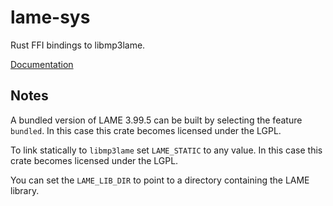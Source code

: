 # lame-sys

Rust FFI bindings to libmp3lame.

[Documentation](https://docs.rs/lame-sys/)

## Notes

A bundled version of LAME 3.99.5 can be built by selecting the feature `bundled`. In this case this crate becomes licensed under the LGPL.

To link statically to `libmp3lame` set `LAME_STATIC` to any value. In this case this crate becomes licensed under the LGPL.

You can set the `LAME_LIB_DIR` to point to a directory containing the LAME library.

